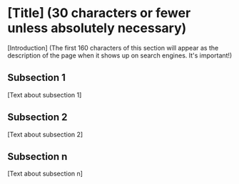 <!--
{  
  "Type of entry": "encyclopedia",
  "Language": "",
  "Keywords": ["a keyword", "a second keyword", "etc"],
  "Catalog Content":["https://www.codepedia.com/example", "https://www.codepedia.com/example"],
  "Sandbox?": ["desired"/"null"]
}
-->

# [Title] (30 characters or fewer unless absolutely necessary)

[Introduction] (The first 160 characters of this section will appear as the description of the page when it shows up on search engines. It's important!)

## Subsection 1
[Text about subsection 1]

## Subsection 2
[Text about subsection 2]

## Subsection n
[Text about subsection n]
